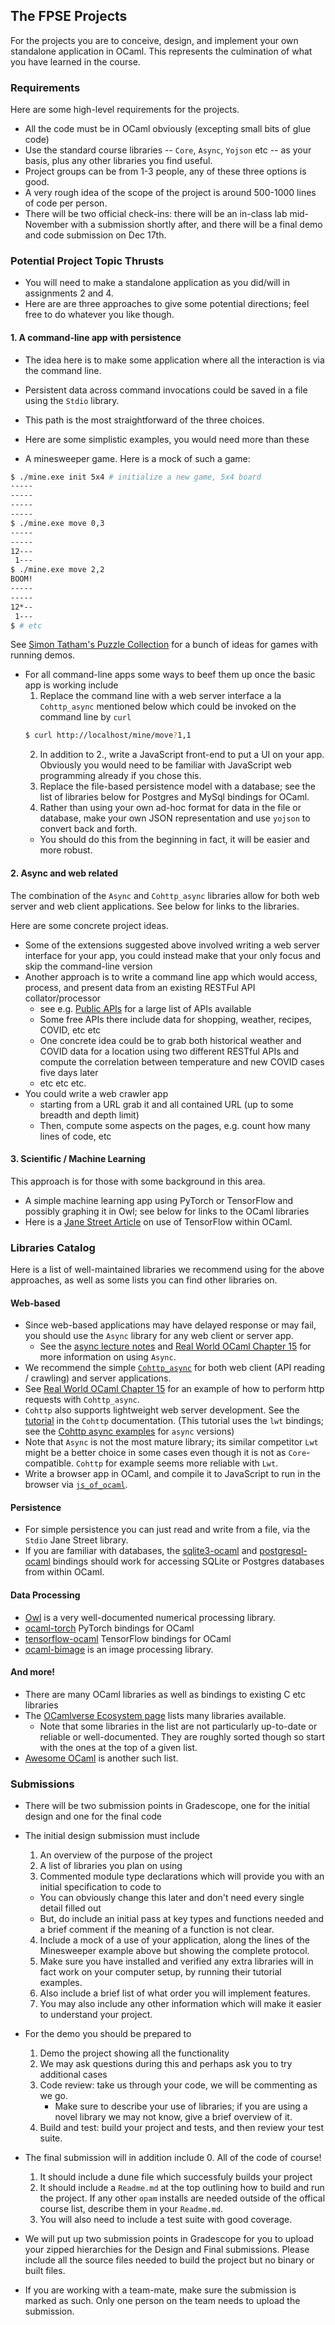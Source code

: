 The FPSE Projects
---------------------

For the projects you are to conceive, design, and implement your own standalone application in OCaml.  This represents the culmination of what you have learned in the course.  
### Requirements
Here are some high-level requirements for the projects.

* All the code must be in OCaml obviously (excepting small bits of glue code)
* Use the standard course libraries -- `Core`, `Async`, `Yojson` etc -- as your basis, plus any other libraries you find useful.
* Project groups can be from 1-3 people, any of these three options is good.
* A very rough idea of the scope of the project is around 500-1000 lines of code per person.
* There will be two official check-ins: there will be an in-class lab mid-November with a submission shortly after, and there will be a final demo and code submission on Dec 17th.


### Potential Project Topic Thrusts

* You will need to make a standalone application as you did/will in assignments 2 and 4.
* Here are are three approaches to give some potential directions; feel free to do whatever you like though.

#### 1. A command-line app with persistence
* The idea here is to make some application where all the interaction is via the command line.
* Persistent data across command invocations could be saved in a file using the `Stdio` library.
* This path is the most straightforward of the three choices.
* Here are some simplistic examples, you would need more than these

* A minesweeper game.  Here is a mock of such a game:
```sh
$ ./mine.exe init 5x4 # initialize a new game, 5x4 board
-----
-----
-----
-----
$ ./mine.exe move 0,3
-----
-----
12---
 1---
$ ./mine.exe move 2,2
BOOM!
-----
-----
12*--
 1---
$ # etc
```
See [Simon Tatham's Puzzle Collection](https://www.chiark.greenend.org.uk/~sgtatham/puzzles/) for a bunch of ideas for games with running demos.

* For all command-line apps some ways to beef them up once the basic app is working include
  1. Replace the command line with a web server interface a la `Cohttp_async` mentioned below which could be invoked on the command line by `curl`
  ```sh
  $ curl http://localhost/mine/move?1,1
  ```
  2. In addition to 2., write a JavaScript front-end to put a UI on your app.  Obviously you would need to be familiar with JavaScript web programming already if you chose this.
  3. Replace the file-based persistence model with a database; see the list of libraries below for Postgres and MySql bindings for OCaml.
  4. Rather than using your own ad-hoc format for data in the file or database, make your own JSON representation and use `yojson` to convert back and forth.  
    - You should do this from the beginning in fact, it will be easier and more robust.

#### 2. Async and web related
The combination of the `Async` and `Cohttp_async` libraries allow for both web server and web client applications.  See below for links to the libraries.

Here are some concrete project ideas.
* Some of the extensions suggested above involved writing a web server interface for your app, you could instead make that your only focus and skip the command-line version
* Another approach is to write a command line app which would access, process, and present data from an existing RESTFul API collator/processor 
   - see e.g. [Public APIs](https://github.com/public-apis/public-apis) for a large list of APIs available
   - Some free APIs there include data for shopping, weather, recipes, COVID, etc etc 
   - One concrete idea could be to grab both historical weather and COVID data for a location using two different RESTful APIs and compute the correlation between temperature and new COVID cases five days later
   - etc etc etc.
* You could write a web crawler app
    - starting from a URL grab it and all contained URL (up to some breadth and depth limit)
    - Then, compute some aspects on the pages, e.g. count how many lines of code, etc

#### 3. Scientific / Machine Learning

This approach is for those with some background in this area.

* A simple machine learning app using PyTorch or TensorFlow and possibly graphing it in Owl; see below for links to the OCaml libraries
* Here is a [Jane Street Article](https://blog.janestreet.com/deep-learning-experiments-in-ocaml/) on use of TensorFlow within OCaml.


### Libraries Catalog
Here is a list of well-maintained libraries we recommend using for the above approaches, as well as some lists you can find other libraries on.

#### Web-based

* Since web-based applications may have delayed response or may fail, you should use the `Async` library for any web client or server app.
  - See the [async lecture notes](../lazy-async.html#async) and [Real World OCaml Chapter 15](https://dev.realworldocaml.org/concurrent-programming.html) for more information on using `Async`.
* We recommend the simple [`Cohttp_async`](https://github.com/mirage/ocaml-cohttp) for both web client (API reading / crawling) and server applications.
* See [Real World OCaml Chapter 15](https://dev.realworldocaml.org/concurrent-programming.html#scrollNav-3) for an example of how to perform http requests with `Cohttp_async`.
* `Cohttp` also supports lightweight web server development.  See the [tutorial](https://github.com/mirage/ocaml-cohttp#basic-server-tutorial) in the `Cohttp` documentation.  (This tutorial uses the `lwt` bindings; see the [Cohttp async examples](https://github.com/mirage/ocaml-cohttp/tree/master/examples/async) for `async` versions)
* Note that `Async` is not the most mature library; its similar competitor `Lwt` might be a better choice in some cases even though it is not as `Core`-compatible.  `Cohttp` for example seems more reliable with `Lwt`.
* Write a browser app in OCaml, and compile it to JavaScript to run in the browser via [`js_of_ocaml`](https://ocsigen.org/js_of_ocaml/3.7.0/manual/overview).

#### Persistence

* For simple persistence you can just read and write from a file, via the `Stdio` Jane Street library.
* If you are familiar with databases, the [sqlite3-ocaml](https://github.com/mmottl/sqlite3-ocaml) and [postgresql-ocaml](https://mmottl.github.io/postgresql-ocaml/) bindings should work for accessing SQLite or Postgres databases from within OCaml.

#### Data Processing
* [Owl](https://ocaml.xyz/book/) is a very well-documented numerical processing library.
* [ocaml-torch](https://github.com/LaurentMazare/ocaml-torch) PyTorch bindings for OCaml
* [tensorflow-ocaml](https://github.com/LaurentMazare/tensorflow-ocaml) TensorFlow bindings for OCaml
* [ocaml-bimage](https://github.com/zshipko/ocaml-bimage) is an image processing library.

#### And more!

* There are many OCaml libraries as well as bindings to existing C etc libraries
* The [OCamlverse Ecosystem page](https://ocamlverse.github.io/content/ecosystem.html) lists many libraries available.
   - Note that some libraries in the list are not particularly up-to-date or reliable or well-documented.  They are roughly sorted though so start with the ones at the top of a given list.
* [Awesome OCaml](https://github.com/ocaml-community/awesome-ocaml) is another such list.



### Submissions

* There will be two submission points in Gradescope, one for the initial design and one for the final code
* The initial design submission must include
  1. An overview of the purpose of the project
  2. A list of libraries you plan on using
  3. Commented module type declarations which will provide you with an initial specification to code to
    - You can obviously change this later and don't need every single detail filled out
    - But, do include an initial pass at key types and functions needed and a brief comment if the meaning of a function is not clear.
  4. Include a mock of a use of your application, along the lines of the Minesweeper example above but showing the complete protocol.
  5. Make sure you have installed and verified any extra libraries will in fact work on your computer setup, by running their tutorial examples.
  6. Also include a brief list of what order you will implement features.
  7. You may also include any other information which will make it easier to understand your project.
* For the demo you should be prepared to 
  1. Demo the project showing all the functionality
  2. We may ask questions during this and perhaps ask you to try additional cases
  3. Code review: take us through your code, we will be commenting as we go.  
     - Make sure to describe your use of libraries; if you are using a novel library we may not know, give a brief overview of it.
  4. Build and test: build your project and tests, and then review your test suite.

* The final submission will in addition include 
  0. All of the code of course!
  1. It should include a dune file which successfuly builds your project
  2. It should include a `Readme.md` at the top outlining how to build and run the project.  If any other `opam` installs are needed outside of the offical course list, describe them in your `Readme.md`.
  3. You will also need to include a test suite with good coverage.
* We will put up two submission points in Gradescope for you to upload your zipped hierarchies for the Design and Final submissions.  Please include all the source files needed to build the project but no binary or built files.
* If you are working with a team-mate, make sure the submission is marked as such.  Only one person on the team needs to upload the submission.
